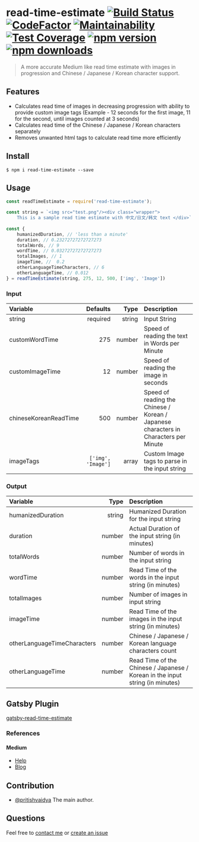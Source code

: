 # read-time-estimate [![Build Status](https://travis-ci.com/pritishvaidya/read-time-estimate.svg?branch=master)](https://travis-ci.com/pritishvaidya/read-time-estimate) [![CodeFactor](https://www.codefactor.io/repository/github/pritishvaidya/read-time-estimate/badge/master)](https://www.codefactor.io/repository/github/pritishvaidya/read-time-estimate/overview/master) [![Maintainability](https://api.codeclimate.com/v1/badges/c5858d4d925014c4c1a7/maintainability)](https://codeclimate.com/github/pritishvaidya/read-time-estimate/maintainability) [![Test Coverage](https://api.codeclimate.com/v1/badges/c5858d4d925014c4c1a7/test_coverage)](https://codeclimate.com/github/pritishvaidya/read-time-estimate/test_coverage) [![npm version](https://badge.fury.io/js/read-time-estimate.svg)](https://badge.fury.io/js/read-time-estimate) [![npm downloads](https://img.shields.io/npm/dt/read-time-estimate.svg)](https://npm-stat.com/charts.html?package=read-time-estimate&from=2018-02-17&to=2018-12-28)

> A more accurate Medium like read time estimate with images in progression and Chinese / Japanese / Korean character support.

## Features
- Calculates read time of images in decreasing progression with ability to provide custom image tags (Example - 12 seconds for the first image, 11 for the second, until images counted at 3 seconds)
- Calculates read time of the Chinese / Japanese / Korean characters separately
- Removes unwanted html tags to calculate read time more efficiently

## Install

```
$ npm i read-time-estimate --save
```

## Usage

```js
const readTimeEstimate = require('read-time-estimate');

const string = `<img src="test.png"/><div class="wrapper">
    This is a sample read time estimate with 中文/日文/韩文 text </div>`
                
const {
    humanizedDuration, // 'less than a minute'
    duration, // 0.23272727272727273
    totalWords, // 9
    wordTime, // 0.03272727272727273
    totalImages, // 1
    imageTime, //  0.2
    otherLanguageTimeCharacters, // 6
    otherLanguageTime, // 0.012
} = readTimeEstimate(string, 275, 12, 500, ['img', 'Image'])
```

### Input

| Variable  | Defaults | Type | Description  |
| :------------ | ---------------:|---------------:|:---------------|
| string | required | string | Input String |
| customWordTime | 275 | number | Speed of reading the text in Words per Minute |
| customImageTime | 12 | number | Speed of reading the image in seconds |
| chineseKoreanReadTime | 500 | number | Speed of reading the Chinese / Korean / Japanese characters in Characters per Minute |
| imageTags | `['img', 'Image']` | array | Custom Image tags to parse in the input string |


### Output

| Variable  | Type | Description  |
| :------------ | ---------------: | :---------------|
| humanizedDuration | string | Humanized Duration for the input string |
| duration | number | Actual Duration of the input string (in minutes) |
| totalWords | number | Number of words in the input string |
| wordTime | number | Read Time of the words in the input string (in minutes) |
| totalImages | number | Number of images in input string |
| imageTime | number | Read Time of the images in the input string (in minutes) |
| otherLanguageTimeCharacters | number | Chinese / Japanese / Korean language characters count |
| otherLanguageTime | number | Read Time of the Chinese / Japanese / Korean in the input string (in minutes) |

## Gatsby Plugin
[gatsby-read-time-estimate](https://github.com/pritishvaidya/gatsby-read-time-estimate)


### References 

#### Medium
 - [Help](https://help.medium.com/hc/en-us/articles/214991667-Read-time)
 - [Blog](https://blog.medium.com/read-time-and-you-bc2048ab620c)

## Contribution

 - [@pritishvaidya](mailto:pritishvaidya94@gmail.com) The main author.

## Questions

 Feel free to [contact me](mailto:pritishvaidya94@gmail.com) or [create an issue](https://github.com/pritishvaidya/read-time-estimate/issues/new)

